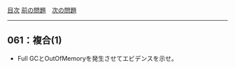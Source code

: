 [目次](../toc.md)
[前の問題](../060/README.md)　[次の問題](../062/README.md)


***
## 061：複合(1)
* Full GCとOutOfMemoryを発生させてエビデンスを示せ。

